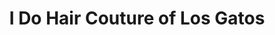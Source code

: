 ---
title: "I Do Hair Couture of Los Gatos"
url: /los-gatos/i-do-hair-couture-of-los-gatos/
shop: beauty
---